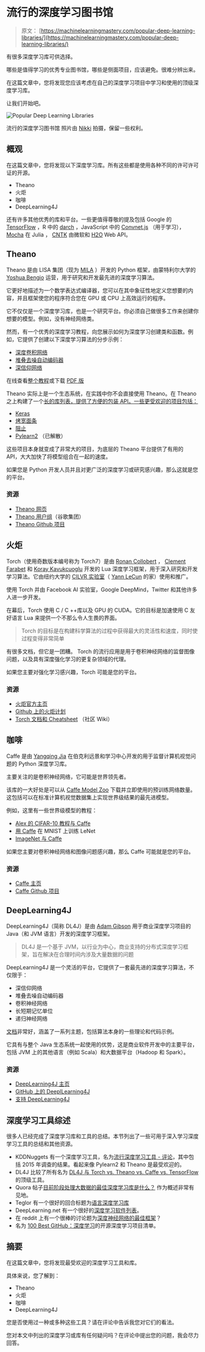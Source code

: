 # 流行的深度学习图书馆

> 原文： [https://machinelearningmastery.com/popular-deep-learning-libraries/](https://machinelearningmastery.com/popular-deep-learning-libraries/)

有很多深度学习库可供选择。

哪些是值得学习的优秀专业图书馆，哪些是侧面项目，应该避免。很难分辨出来。

在这篇文章中，您将发现您应该考虑在自己的深度学习项目中学习和使用的顶级深度学习库。

让我们开始吧。

![Popular Deep Learning Libraries](img/d901ddd6726290886da25ffca5932512.jpg)

流行的深度学习图书馆
照片由 [Nikki](https://www.flickr.com/photos/nikkis_pikkis/1112212508/) 拍摄，保留一些权利。

## 概观

在这篇文章中，您将发现以下深度学习库。所有这些都是使用各种不同的许可许可证的开源。

*   Theano
*   火炬
*   咖啡
*   DeepLearning4J

还有许多其他优秀的库和平台。一些更值得尊敬的提及包括 Google 的 [TensorFlow](https://www.tensorflow.org/) ，R 中的 [darch](http://cran.um.ac.ir/web/packages/darch/index.html) ，JavaScript 中的 [Convnet.js](http://cs.stanford.edu/people/karpathy/convnetjs/) （用于学习）， [Mocha](https://github.com/pluskid/Mocha.jl) 在 Julia ， [CNTK](https://github.com/Microsoft/CNTK) 由微软和 [H2O](http://www.h2o.ai/) Web API。

## Theano

Theano 是由 LISA 集团（现为 [MILA](http://mila.umontreal.ca/en/) ）开发的 Python 框架，由蒙特利尔大学的 [Yoshua Bengio](http://www.iro.umontreal.ca/~bengioy/yoshua_en/index.html) 运营，用于研究和开发最先进的深度学习算法。

它更好地描述为一个数学表达式编译器，您可以在其中象征性地定义您想要的内容，并且框架使您的程序符合您在 GPU 或 CPU 上高效运行的程序。

它不仅仅是一个深度学习库，也是一个研究平台。你必须自己做很多工作来创建你想要的模型。例如，没有神经网络类。

然而，有一个优秀的深度学习教程，向您展示如何为深度学习创建类和函数。例如，它提供了创建以下深度学习算法的分步示例：

*   [深度卷积网络](http://deeplearning.net/tutorial/lenet.html)
*   [堆叠去噪自动编码器](http://deeplearning.net/tutorial/SdA.html)
*   [深信仰网络](http://deeplearning.net/tutorial/DBN.html)

在线查看[整个教程](http://deeplearning.net/tutorial/contents.html)或下载 [PDF 版](http://deeplearning.net/tutorial/deeplearning.pdf)

Theano 实际上是一个生态系统，在实践中你不会直接使用 Theano。在 Theano 之上构建了一个[长的库列表，提供了方便的包装 API。一些更受欢迎的项目包括：](https://github.com/Theano/Theano/wiki/Related-projects)

*   [Keras](http://keras.io/)
*   [烤宽面条](https://github.com/Lasagne/Lasagne)
*   [阻止](https://github.com/mila-udem/blocks)
*   [Pylearn2](http://deeplearning.net/software/pylearn2/) （已解散）

这些项目本身就变成了非常大的项目，为底层的 Theano 平台提供了有用的 API，大大加快了将模型组合在一起的速度。

如果您是 Python 开发人员并且对更广泛的深度学习或研究感兴趣，那么这就是您的平台。

### 资源

*   [Theano 网页](http://deeplearning.net/software/theano/)
*   [Theano 用户组](https://groups.google.com/forum/#!forum/theano-users)（谷歌集团）
*   [Theano Github 项目](https://github.com/Theano/Theano/)

## 火炬

Torch（使用奇数版本编号称为 Torch7）是由 [Ronan Collobert](https://www.linkedin.com/in/ronan-collobert-b110aa8) ， [Clement Farabet](https://www.linkedin.com/in/clementfarabet) 和 [Koray Kavukcuoglu](https://uk.linkedin.com/in/koray-kavukcuoglu-0439a720) 开发的 Lua 深度学习框架，用于深入研究和开发学习算法。它由纽约大学的 [CILVR 实验室](http://cilvr.nyu.edu/doku.php?id=start)（ [Yann LeCun](https://www.linkedin.com/in/yann-lecun-0b999) 的家）使用和推广。

使用 Torch 并由 Facebook AI 实验室，Google DeepMind，Twitter 和其他许多人进一步开发。

在幕后，Torch 使用 C / C ++库以及 GPU 的 CUDA。它的目标是加速使用 C 友好语言 Lua 来提供一个不那么令人生畏的界面。

> Torch 的目标是在构建科学算法的过程中获得最大的灵活性和速度，同时使过程变得非常简单

有很多文档，但它是一团糟。 Torch 的流行应用是用于卷积神经网络的监督图像问题，以及具有深度强化学习的更复杂领域的代理。

如果您主要对强化学习感兴趣，Torch 可能是您的平台。

### 资源

*   [火炬官方主页](http://torch.ch/)
*   [Github 上的火炬计划](https://github.com/torch/torch7)
*   [Torch 文档和 Cheatsheet](https://github.com/torch/torch7/wiki/Cheatsheet) （社区 Wiki）

## 咖啡

Caffe 是由 [Yangqing Jia](https://www.linkedin.com/in/yangqing-jia-a67037b) 在伯克利远景和学习中心开发的用于监督计算机视觉问题的 Python 深度学习库。

主要关注的是卷积神经网络，它可能是世界领先者。

该库的一大好处是可以从 [Caffe Model Zoo](http://caffe.berkeleyvision.org/model_zoo.html) 下载并立即使用的预训练网络数量。这包括可以在标准计算机视觉数据集上实现世界级结果的最先进模型。

例如，这里有一些世界级模型的教程：

*   [Alex 的 CIFAR-10 教程与 Caffe](http://caffe.berkeleyvision.org/gathered/examples/cifar10.html)
*   [用 Caffe](http://caffe.berkeleyvision.org/gathered/examples/mnist.html) 在 MNIST 上训练 LeNet
*   [ImageNet 与 Caffe](http://caffe.berkeleyvision.org/gathered/examples/imagenet.html)

如果您主要对卷积神经网络和图像问题感兴趣，那么 Caffe 可能就是您的平台。

### 资源

*   [Caffe 主页](http://caffe.berkeleyvision.org/)
*   [Caffe Github 项目](https://github.com/BVLC/caffe)

## DeepLearning4J

DeepLearning4J（简称 DL4J）是由 [Adam Gibson](https://www.linkedin.com/in/agibsonccc) 用于商业深度学习项目的 Java（和 JVM 语言）开发的深度学习框架。

> DL4J 是一个基于 JVM，以行业为中心，商业支持的分布式深度学习框架，旨在解决在合理时间内涉及大量数据的问题

DeepLearning4J 是一个灵活的平台，它提供了一套最先进的深度学习算法，不仅限于：

*   深信仰网络
*   堆叠去噪自动编码器
*   卷积神经网络
*   长短期记忆单位
*   递归神经网络

[文档](http://deeplearning4j.org/documentation)非常好，涵盖了一系列主题，包括算法本身的一些理论和代码示例。

它具有与整个 Java 生态系统一起使用的优势，这是商业软件开发中的主要平台，包括 JVM 上的其他语言（例如 Scala）和大数据平台（Hadoop 和 Spark）。

### 资源

*   [DeepLearning4J 主页](http://deeplearning4j.org/)
*   [GitHub 上的 DeeplLearning4J](https://github.com/deeplearning4j/deeplearning4j)
*   [支持 DeepLearning4J](http://skymind.io/)

## 深度学习工具综述

很多人已经完成了深度学习库和工具的总结。本节列出了一些可用于深入学习深度学习工具的总结和其他资源。

*   KDDNuggets 有一个深度学习工具，名为[流行深度学习工具 - 评论](http://www.kdnuggets.com/2015/06/popular-deep-learning-tools.html)，其中包括 2015 年调查的结果。看起来像 Pylearn2 和 Theano 是最受欢迎的。
*   DL4J 比较了所有名为 [DL4J 与 Torch vs. Theano vs. Caffe vs. TensorFlow](http://deeplearning4j.org/compare-dl4j-torch7-pylearn.html) 的顶级工具。
*   Quora 帖子[目前阶段处理大数据的最佳深度学习库是什么？](https://www.quora.com/What-is-the-best-deep-learning-library-at-the-current-stage-for-working-on-large-data) 作为概述非常有见地。
*   Teglor 有一个很好的回合标题为[语言深度学习库](http://www.teglor.com/b/deep-learning-libraries-language-cm569/)
*   DeepLearning.net 有一个很好的[深度学习软件列表](http://deeplearning.net/software_links/)。
*   在 reddit 上有一个很棒的讨论题为[深度神经网络的最佳框架](https://www.reddit.com/r/MachineLearning/comments/2c9x0s/best_framework_for_deep_neural_nets/)？
*   名为 [100 Best GitHub：深度学习](http://meta-guide.com/software-meta-guide/100-best-github-deep-learning)的开源深度学习项目清单。

## 摘要

在这篇文章中，您将发现最受欢迎的深度学习工具和库。

具体来说，您了解到：

*   Theano
*   火炬
*   咖啡
*   DeepLearning4J

您是否使用过一种或多种这些工具？请在评论中告诉我您对它们的看法。

您对本文中列出的深度学习或库有任何疑问吗？在评论中提出您的问题，我会尽力回答。